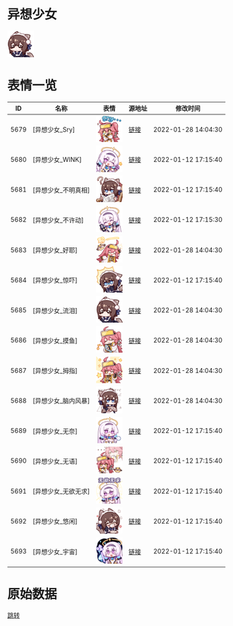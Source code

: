 # 异想少女

<img src="./cover.png" height="60" alt="cover" />

# 表情一览

|ID|名称|表情|源地址|修改时间|
|----|----|----|----|----|
|5679|[异想少女_Sry]|<img src="./pic/005679_%5B异想少女_Sry%5D.png" height="60" alt="Sry"/>|[链接](http://i0.hdslb.com/bfs/emote/254bd18cda8c54138b19569e574795f139cda079.png)|2022-01-28 14:04:30|
|5680|[异想少女_WINK]|<img src="./pic/005680_%5B异想少女_WINK%5D.png" height="60" alt="WINK"/>|[链接](http://i0.hdslb.com/bfs/emote/d676398d44fa56f5ec3ec15ddb4efbd710c7462d.png)|2022-01-12 17:15:40|
|5681|[异想少女_不明真相]|<img src="./pic/005681_%5B异想少女_不明真相%5D.png" height="60" alt="不明真相"/>|[链接](http://i0.hdslb.com/bfs/emote/3ee8364b45bedfeb490a409e4b471d570bf38780.png)|2022-01-12 17:15:40|
|5682|[异想少女_不许动]|<img src="./pic/005682_%5B异想少女_不许动%5D.png" height="60" alt="不许动"/>|[链接](http://i0.hdslb.com/bfs/emote/51936f723f3f0a17b59fc111e912dd57882eb05a.png)|2022-01-12 17:15:30|
|5683|[异想少女_好耶]|<img src="./pic/005683_%5B异想少女_好耶%5D.png" height="60" alt="好耶"/>|[链接](http://i0.hdslb.com/bfs/emote/710a8fd8183a0f8f60bae7427d7c93cd7373cac6.png)|2022-01-28 14:04:30|
|5684|[异想少女_惊吓]|<img src="./pic/005684_%5B异想少女_惊吓%5D.png" height="60" alt="惊吓"/>|[链接](http://i0.hdslb.com/bfs/emote/3430f63221709fb814d950d59ec284b290e23c07.png)|2022-01-12 17:15:40|
|5685|[异想少女_流泪]|<img src="./pic/005685_%5B异想少女_流泪%5D.png" height="60" alt="流泪"/>|[链接](http://i0.hdslb.com/bfs/emote/189167439546d7f4eda33cfa4be9498965338744.png)|2022-01-28 14:04:30|
|5686|[异想少女_摸鱼]|<img src="./pic/005686_%5B异想少女_摸鱼%5D.png" height="60" alt="摸鱼"/>|[链接](http://i0.hdslb.com/bfs/emote/9efa5bb9c8077a31282ec65b933d3bf52361303a.png)|2022-01-28 14:04:30|
|5687|[异想少女_拇指]|<img src="./pic/005687_%5B异想少女_拇指%5D.png" height="60" alt="拇指"/>|[链接](http://i0.hdslb.com/bfs/emote/e6513f28bce71848fff4c045b1e998c4b2b68454.png)|2022-01-28 14:04:30|
|5688|[异想少女_脑内风暴]|<img src="./pic/005688_%5B异想少女_脑内风暴%5D.png" height="60" alt="脑内风暴"/>|[链接](http://i0.hdslb.com/bfs/emote/23a0b1d61cd900643a4db5d34c9b7767319d723b.png)|2022-01-28 14:04:30|
|5689|[异想少女_无奈]|<img src="./pic/005689_%5B异想少女_无奈%5D.png" height="60" alt="无奈"/>|[链接](http://i0.hdslb.com/bfs/emote/5eae7941d48b0b643eb56f3641ee9c94f31534b1.png)|2022-01-12 17:15:40|
|5690|[异想少女_无语]|<img src="./pic/005690_%5B异想少女_无语%5D.png" height="60" alt="无语"/>|[链接](http://i0.hdslb.com/bfs/emote/28f7ea7dabc3c4655e2e30cdc6c6a561b1697103.png)|2022-01-12 17:15:40|
|5691|[异想少女_无欲无求]|<img src="./pic/005691_%5B异想少女_无欲无求%5D.png" height="60" alt="无欲无求"/>|[链接](http://i0.hdslb.com/bfs/emote/6fada8b78aab4d2dc8907650702f3f749736cf2b.png)|2022-01-12 17:15:40|
|5692|[异想少女_悠闲]|<img src="./pic/005692_%5B异想少女_悠闲%5D.png" height="60" alt="悠闲"/>|[链接](http://i0.hdslb.com/bfs/emote/3c6a0977a5cd2774821dbe8cf4547a7cd328140b.png)|2022-01-12 17:15:40|
|5693|[异想少女_宇宙]|<img src="./pic/005693_%5B异想少女_宇宙%5D.png" height="60" alt="宇宙"/>|[链接](http://i0.hdslb.com/bfs/emote/cb45dd34f6adef7664d6aaded55291075dfbcbee.png)|2022-01-12 17:15:40|

# 原始数据

[跳转](./raw.json)

